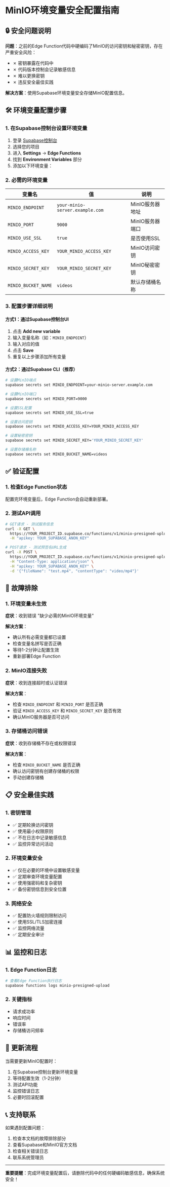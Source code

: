 # MinIO环境变量安全配置指南

## 🔒 安全问题说明

**问题**：之前的Edge Function代码中硬编码了MinIO的访问密钥和秘密密钥，存在严重安全风险：

- ✗ 密钥暴露在代码中
- ✗ 代码版本控制会记录敏感信息
- ✗ 难以更换密钥
- ✗ 违反安全最佳实践

**解决方案**：使用Supabase环境变量安全存储MinIO配置信息。

## 🛠 环境变量配置步骤

### 1. 在Supabase控制台设置环境变量

1. 登录 [Supabase控制台](https://supabase.com/dashboard)
2. 选择您的项目
3. 进入 **Settings** → **Edge Functions**
4. 找到 **Environment Variables** 部分
5. 添加以下环境变量：

### 2. 必需的环境变量

| 变量名 | 值 | 说明 |
|-------|----|----|
| `MINIO_ENDPOINT` | `your-minio-server.example.com` | MinIO服务器地址 |
| `MINIO_PORT` | `9000` | MinIO服务器端口 |
| `MINIO_USE_SSL` | `true` | 是否使用SSL |
| `MINIO_ACCESS_KEY` | `YOUR_MINIO_ACCESS_KEY` | MinIO访问密钥 |
| `MINIO_SECRET_KEY` | `YOUR_MINIO_SECRET_KEY` | MinIO秘密密钥 |
| `MINIO_BUCKET_NAME` | `videos` | 默认存储桶名称 |

### 3. 配置步骤详细说明

#### 方式1：通过Supabase控制台UI
1. 点击 **Add new variable**
2. 输入变量名称（如：`MINIO_ENDPOINT`）
3. 输入对应的值
4. 点击 **Save**
5. 重复以上步骤添加所有变量

#### 方式2：通过Supabase CLI（推荐）
```bash
# 设置MinIO端点
supabase secrets set MINIO_ENDPOINT=your-minio-server.example.com

# 设置MinIO端口
supabase secrets set MINIO_PORT=9000

# 设置SSL配置
supabase secrets set MINIO_USE_SSL=true

# 设置访问密钥
supabase secrets set MINIO_ACCESS_KEY=YOUR_MINIO_ACCESS_KEY

# 设置秘密密钥
supabase secrets set MINIO_SECRET_KEY='YOUR_MINIO_SECRET_KEY'

# 设置存储桶名称
supabase secrets set MINIO_BUCKET_NAME=videos
```

## ✅ 验证配置

### 1. 检查Edge Function状态
配置完环境变量后，Edge Function会自动重新部署。

### 2. 测试API调用
```bash
# GET请求 - 测试服务信息
curl -X GET \
  https://YOUR_PROJECT_ID.supabase.co/functions/v1/minio-presigned-upload \
  -H "apikey: YOUR_SUPABASE_ANON_KEY"

# POST请求 - 测试预签名URL生成
curl -X POST \
  https://YOUR_PROJECT_ID.supabase.co/functions/v1/minio-presigned-upload \
  -H "Content-Type: application/json" \
  -H "apikey: YOUR_SUPABASE_ANON_KEY" \
  -d '{"fileName": "test.mp4", "contentType": "video/mp4"}'
```

## 🔧 故障排除

### 1. 环境变量未生效
**症状**：收到错误 "缺少必需的MinIO环境变量"

**解决方案**：
- 确认所有必需变量都已设置
- 检查变量名拼写是否正确
- 等待1-2分钟让配置生效
- 重新部署Edge Function

### 2. MinIO连接失败
**症状**：收到连接超时或认证错误

**解决方案**：
- 检查 `MINIO_ENDPOINT` 和 `MINIO_PORT` 是否正确
- 验证 `MINIO_ACCESS_KEY` 和 `MINIO_SECRET_KEY` 是否有效
- 确认MinIO服务器是否可访问

### 3. 存储桶访问错误
**症状**：收到存储桶不存在或权限错误

**解决方案**：
- 检查 `MINIO_BUCKET_NAME` 是否正确
- 确认访问密钥有创建存储桶的权限
- 手动创建存储桶

## 📋 安全最佳实践

### 1. 密钥管理
- ✅ 定期轮换访问密钥
- ✅ 使用最小权限原则
- ✅ 不在日志中记录敏感信息
- ✅ 监控异常访问活动

### 2. 环境变量安全
- ✅ 仅在必要的环境中设置敏感变量
- ✅ 定期审查环境变量配置
- ✅ 使用强密码和复杂密钥
- ✅ 备份密钥信息到安全位置

### 3. 网络安全
- ✅ 配置防火墙规则限制访问
- ✅ 使用SSL/TLS加密连接
- ✅ 监控网络流量
- ✅ 定期安全审计

## 📊 监控和日志

### 1. Edge Function日志
```bash
# 查看Edge Function执行日志
supabase functions logs minio-presigned-upload
```

### 2. 关键指标
- 请求成功率
- 响应时间
- 错误率
- 存储桶访问频率

## 🔄 更新流程

当需要更新MinIO配置时：

1. 在Supabase控制台更新环境变量
2. 等待配置生效（1-2分钟）
3. 测试API功能
4. 监控错误日志
5. 必要时回滚配置

## 📞 支持联系

如果遇到配置问题：
1. 检查本文档的故障排除部分
2. 查看Supabase和MinIO官方文档
3. 检查相关错误日志
4. 联系系统管理员

---

**重要提醒**：完成环境变量配置后，请删除代码中的任何硬编码敏感信息，确保系统安全！ 